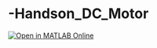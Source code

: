# -Handson_DC_Motor
[![Open in MATLAB Online](https://www.mathworks.com/images/responsive/global/open-in-matlab-online.svg)](https://matlab.mathworks.com/open/github/v1?repo=Aabhishek23/Handson_DC_Motor)
